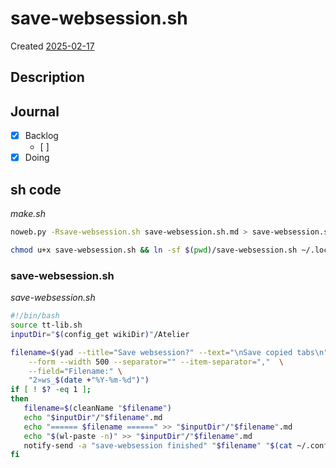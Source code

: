 # save-websession.sh
Created [2025-02-17]()


## Description

## Journal
 - [x] Backlog
    - [ ] 
 - [x] Doing
 
## sh code


*make.sh*
```bash
noweb.py -Rsave-websession.sh save-websession.sh.md > save-websession.sh && echo 'save-websession.sh' && date 
```


```bash
chmod u+x save-websession.sh && ln -sf $(pwd)/save-websession.sh ~/.local/bin/save-websession.sh && echo 'fertig'
```

### save-websession.sh
*save-websession.sh*
```bash
#!/bin/bash
source tt-lib.sh
inputDir="$(config_get wikiDir)"/Atelier

filename=$(yad --title="Save websession?" --text="\nSave copied tabs\n" \
	--form --width 500 --separator="" --item-separator=","  \
	--field="Filename:" \
	"2»ws_$(date +"%Y-%m-%d")")
if [ ! $? -eq 1 ];
then
   filename=$(cleanName "$filename")
   echo "$inputDir"/"$filename".md
   echo "====== $filename ======" >> "$inputDir"/"$filename".md
   echo "$(wl-paste -n)" >> "$inputDir"/"$filename".md
   notify-send -a "save-websession finished" "$filename" "$(cat ~/.config/tt/log)"
fi
```
